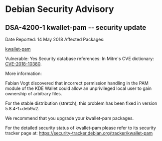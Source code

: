 
Debian Security Advisory
========================


DSA-4200-1 kwallet-pam -- security update
-----------------------------------------



Date Reported:
14 May 2018
Affected Packages:

[kwallet-pam](https://packages.debian.org/src:kwallet-pam)

Vulnerable:
Yes
Security database references:
In Mitre's CVE dictionary: [CVE-2018-10380](https://security-tracker.debian.org/tracker/CVE-2018-10380).  

More information:

Fabian Vogt discovered that incorrect permission handling in the PAM
module of the KDE Wallet could allow an unprivileged local user to gain
ownership of arbitrary files.


For the stable distribution (stretch), this problem has been fixed in
version 5.8.4-1+deb9u2.


We recommend that you upgrade your kwallet-pam packages.


For the detailed security status of kwallet-pam please refer to
its security tracker page at:
<https://security-tracker.debian.org/tracker/kwallet-pam>





